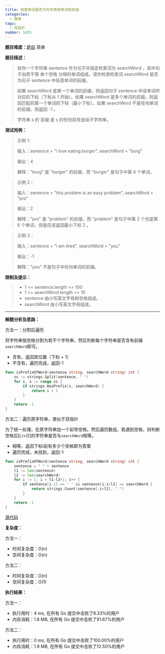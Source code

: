 ```yaml
---
title: 检查单词是否为句中其他单词的前缀
categories:
  - 简单
tags:
  - 双指针
number: 1455
---
```


**题目难度：**[题目](https://leetcode.cn/problems/check-if-a-word-occurs-as-a-prefix-of-any-word-in-a-sentence/) 简单

**题目描述：**

> 给你一个字符串 sentence 作为句子并指定检索词为 searchWord ，其中句子由若干用 单个空格 分隔的单词组成。请你检查检索词 searchWord 是否为句子 sentence 中任意单词的前缀。
> 
> 如果 searchWord 是某一个单词的前缀，则返回句子 sentence 中该单词所对应的下标（下标从 1 开始）。如果 searchWord 是多个单词的前缀，则返回匹配的第一个单词的下标（最小下标）。如果 searchWord 不是任何单词的前缀，则返回 -1 。
> 
> 字符串 s 的 前缀 是 s 的任何前导连续子字符串。

**测试用例：**

> 示例 1:
>
> 输入：sentence = "i love eating burger", searchWord = "burg"
> 
> 输出：4
> 
> 解释："burg" 是 "burger" 的前缀，而 "burger" 是句子中第 4 个单词。
> 

> 示例 2：
> 
> 输入：sentence = "this problem is an easy problem", searchWord = "pro"
> 
> 输出：2
> 
> 解释："pro" 是 "problem" 的前缀，而 "problem" 是句子中第 2 个也是第 6 个单词，但是应该返回最小下标 2 。

> 示例 3：
>
> 
> 输入：sentence = "i am tired", searchWord = "you"
> 
> 输出：-1
> 
> 解释："you" 不是句子中任何单词的前缀。

**限制及提示：**
> - 1 <= sentence.length <= 100
> - 1 <= searchWord.length <= 10
> - sentence 由小写英文字母和空格组成。
> - searchWord 由小写英文字母组成。


---
**解题分析及思路：**

方法一：分割后遍历

将字符串按空格分割为若干个字符串，然后判断每个字符串是否含有前缀`searchWord`即可。

- 含有，返回其位置（下标 + 1）
- 不含有，遍历完成，返回-1
```go
func isPrefixOfWord(sentence string, searchWord string) int {
	ss := strings.Split(sentence, " ")
	for i, s := range ss {
		if strings.HasPrefix(s, searchWord) {
			return i + 1
		}
	}
	return -1
}
```


方法二：遍历原字符串，类似于双指针

为了统一处理，在原字符串加一个前导空格。然后遍历数组，若遇到空格，则判断空格后[i,i+l2]的字符串是否与`searchWord`相等。

- 相等，返回下标i前有多少个空格即为答案
- 遍历完成，未找到，返回-1

```go
func isPrefixOfWord(sentence string, searchWord string) int {
	sentence = " " + sentence
	l1 := len(sentence)
	l2 := len(searchWord)
	for i := 1; i < l1-l2+1; i++ {
		if sentence[i-1] == ' ' && sentence[i:i+l2] == searchWord {
			return strings.Count(sentence[:i+l2], " ")
		}
	}
	return -1
}
```





[源代码](https://github.com/lomtom/algorithm-go/blob/main/leetcode/1455检查单词是否为句中其他单词的前缀_test.go)

**复杂度：**


方法一：
- 时间复杂度：O(n)
- 空间复杂度：O(n)

方法二：
- 时间复杂度：O(n)
- 空间复杂度：O(1)

**执行结果：**

方法一：

- 执行用时：4 ms, 在所有 Go 提交中击败了8.33%的用户
- 内存消耗：1.8 MB, 在所有 Go 提交中击败了91.67%的用户

方法二：
- 执行用时：0 ms, 在所有 Go 提交中击败了100.00%的用户
- 内存消耗：1.9 MB, 在所有 Go 提交中击败了12.50%的用户

